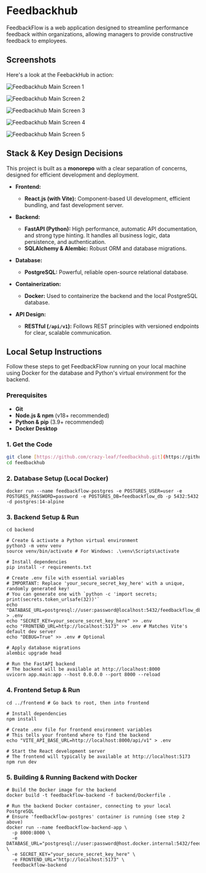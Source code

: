 # Feedbackhub

FeedbackFlow is a web application designed to streamline performance feedback within organizations, allowing managers to provide constructive feedback to employees.

## Screenshots

Here's a look at the FeebackHub in action:

![Feedbackhub Main Screen 1](https://github.com/crazy-leaf/feedbackhub/blob/main/screenshots/Screenshot%202025-06-30%20at%203.54.19%E2%80%AFAM.png)

![Feedbackhub Main Screen 2](https://github.com/crazy-leaf/feedbackhub/blob/main/screenshots/Screenshot%202025-06-30%20at%203.54.40%E2%80%AFAM.png)

![Feedbackhub Main Screen 3](https://github.com/crazy-leaf/feedbackhub/blob/main/screenshots/Screenshot%202025-06-30%20at%203.55.19%E2%80%AFAM.png)

![Feedbackhub Main Screen 4](https://github.com/crazy-leaf/feedbackhub/blob/main/screenshots/Screenshot%202025-06-30%20at%203.55.44%E2%80%AFAM.png)

![Feedbackhub Main Screen 5](https://github.com/crazy-leaf/feedbackhub/blob/main/screenshots/Screenshot%202025-06-30%20at%203.56.08%E2%80%AFAM.png)


## Stack & Key Design Decisions

This project is built as a **monorepo** with a clear separation of concerns, designed for efficient development and deployment.

* **Frontend:**
    * **React.js (with Vite):** Component-based UI development, efficient bundling, and fast development server.

* **Backend:**
    * **FastAPI (Python):** High performance, automatic API documentation, and strong type hinting. It handles all business logic, data persistence, and authentication.
    * **SQLAlchemy & Alembic:** Robust ORM and database migrations.

* **Database:**
    * **PostgreSQL:** Powerful, reliable open-source relational database.

* **Containerization:**
    * **Docker:** Used to containerize the backend and the local PostgreSQL database.

* **API Design:**
    * **RESTful (`/api/v1`):** Follows REST principles with versioned endpoints for clear, scalable communication.


## Local Setup Instructions

Follow these steps to get FeedbackFlow running on your local machine using Docker for the database and Python's virtual environment for the backend.

### Prerequisites

* **Git**
* **Node.js & npm** (v18+ recommended)
* **Python & pip** (3.9+ recommended)
* **Docker Desktop**

### 1. Get the Code

```bash
git clone [https://github.com/crazy-leaf/feedbackhub.git](https://github.com/crazy-leaf/feedbackhub.git)
cd feedbackhub 
```

### 2. Database Setup (Local Docker)
```
docker run --name feedbackflow-postgres -e POSTGRES_USER=user -e POSTGRES_PASSWORD=password -e POSTGRES_DB=feedbackflow_db -p 5432:5432 -d postgres:14-alpine
```

### 3. Backend Setup & Run
```
cd backend

# Create & activate a Python virtual environment
python3 -m venv venv
source venv/bin/activate # For Windows: .\venv\Scripts\activate

# Install dependencies
pip install -r requirements.txt

# Create .env file with essential variables
# IMPORTANT: Replace 'your_secure_secret_key_here' with a unique, randomly generated key!
# You can generate one with `python -c 'import secrets; print(secrets.token_urlsafe(32))'`
echo "DATABASE_URL=postgresql://user:password@localhost:5432/feedbackflow_db" > .env
echo "SECRET_KEY=your_secure_secret_key_here" >> .env
echo "FRONTEND_URL=http://localhost:5173" >> .env # Matches Vite's default dev server
echo "DEBUG=True" >> .env # Optional

# Apply database migrations
alembic upgrade head

# Run the FastAPI backend
# The backend will be available at http://localhost:8000
uvicorn app.main:app --host 0.0.0.0 --port 8000 --reload 
```

### 4. Frontend Setup & Run
```
cd ../frontend # Go back to root, then into frontend

# Install dependencies
npm install

# Create .env file for frontend environment variables
# This tells your frontend where to find the backend
echo "VITE_API_BASE_URL=http://localhost:8000/api/v1" > .env

# Start the React development server
# The frontend will typically be available at http://localhost:5173
npm run dev
```

### 5. Building & Running Backend with Docker
```
# Build the Docker image for the backend
docker build -t feedbackflow-backend -f backend/Dockerfile .

# Run the backend Docker container, connecting to your local PostgreSQL
# Ensure 'feedbackflow-postgres' container is running (see step 2 above)
docker run --name feedbackflow-backend-app \
  -p 8000:8000 \
  -e DATABASE_URL="postgresql://user:password@host.docker.internal:5432/feedbackflow_db" \
  -e SECRET_KEY="your_secure_secret_key_here" \
  -e FRONTEND_URL="http://localhost:5173" \
  feedbackflow-backend
```